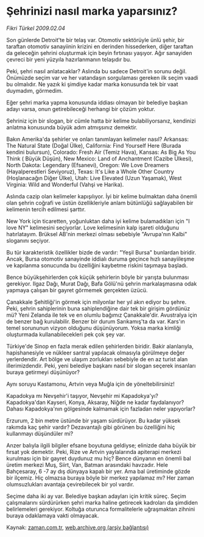 # Şehrinizi nasıl marka yaparsınız?

*Fikri Türkel 2009.02.04*

<tr><td class="metin" colspan="2" style="padding-top: 20px; padding-left: 5px; padding-right: 10px;">Son günlerde Detroit'te bir telaş var. Otomotiv sektörüyle ünlü şehir, bir taraftan otomotiv sanayiinin krizini en derinden hissederken, diğer taraftan da geleceğin şehrini oluşturmak için beyin fırtınası yaşıyor.  Ağır sanayiden çevreci bir yeni yüzyıla hazırlanmanın telaşıdır bu.</td></tr><tr><td class="metin" colspan="2" style="padding-top: 20px; padding-left: 5px; padding-right: 10px;"><p> Peki, şehri nasıl anlatacaklar? Aslında bu sadece Detroit'in sorunu değil. Önümüzde seçim var ve her vatandaşın sorgulaması gereken ilk seçim vaadi bu olmalıdır. Ne yazık ki şimdiye kadar marka konusunda tek bir vaat duymadım, görmedim. 
<p> Eğer şehri marka yapma konusunda iddiası olmayan bir belediye başkan adayı varsa, onun getirebileceği herhangi bir çözüm yoktur. 
<p> Şehriniz için bir slogan, bir cümle hatta bir kelime bulabiliyorsanız, kendinizi anlatma konusunda büyük adım atmışsınız demektir. 
<p> Bakın Amerika'da şehirler ve onları tanımlayan kelimeler nasıl? Arkansas: The Natural State (Doğal Ülke), California: Find Yourself Here (Burada kendini bulursun), Colorado: Fresh Air (Temiz Hava), Kansas: As Big As You Think ( Büyük Düşün), New Mexico: Land of Anchantment (Cazibe Ülkesi), North Dakota: Legendary (Efsanevi), Oregon: We Love Dreamers (Hayalperestleri Seviyoruz), Texas: It's Like a Whole Other Country (Hoşlanacağın Diğer Ülke), Utah: Live Elevated (Uzun Yaşamak), West Virginia: Wild and Wonderful (Vahşi ve Harika). 
<p> Aslında cazip olan kelimeler kapışılıyor. İyi bir kelime bulmaktan daha önemli olan şehrin coğrafi ve üstün özellikleriyle anlam bütünlüğü sağlayabilen bir kelimenin tercih edilmesi şarttır. 
<p> New York için ticaretten, yoğunluktan daha iyi kelime bulamadıkları için "I love NY" kelimesini seçiyorlar. Love kelimesinin kalp işareti olduğunu hatırlatayım. Brüksel AB'nin merkezi olması sebebiyle "Avrupa'nın Kalbi" sloganını seçiyor. 
<p> Bu tür karakteristik özellikler bizde de vardır: "Yeşil Bursa" bunlardan biridir. Ancak, Bursa otomotiv sanayinde iddialı duruma geçince hızlı sanayiileşme ve kapılanma sonucunda bu özelliğini kaybetme riskini taşımaya başladı. 
<p> Bence büyükşehirlerden çok küçük şehirlerin böyle bir yarışta bulunması gerekiyor. Ilgaz Dağı, Murat Dağı, Bafa Gölü'nü şehrin markalaşmasına odak yapmaya çalışan bir gayret görmemek gerçekten üzücü. 
<p> Çanakkale Şehitliği'in görmek için milyonlar her yıl akın ediyor bu şehre. Peki, şehrin sahiplerinin buna sahiplendiğine dair tek bir girişim gördünüz mü? Yeni Zelanda ile tek ve en olumlu bağımız Çanakkale'dir. Avustralya için de benzer bağ kurulabilir. Benzer bir durum Sarıkamış'ta da var. Kars'ın temel sorununun vizyon olduğunu düşünüyorum. Yoksa marka kimliği oluşturmada kullanabilecekleri pek çok şey var. 
<p> Türkiye'de Sinop en fazla merak edilen şehirlerden biridir. Bakir alanlarıyla, hapishanesiyle ve nükleer santral yapılacak olmasıyla görülmeye değer yerlerdendir. Art bölge ve ulaşım zorlukları sebebiyle de en az turist alan illerimizdendir. Peki, yeni belediye başkanı nasıl bir slogan seçerek insanları buraya getirmeyi düşünüyor? 
<p> Aynı soruyu Kastamonu, Artvin veya Muğla için de yöneltebilirsiniz! 
<p> Kapadokya mı Nevşehir'i taşıyor, Nevşehir mi Kapadokya'yı? Kapadokya'dan Kayseri, Konya, Aksaray, Niğde ne kadar faydalanıyor? Dahası Kapadokya'nın gölgesinde kalmamak için fazladan neler yapıyorlar?
<p> Erzurum, 2 bin metre üstünde bir yaşam sürdürüyor. Bu kadar yüksek rakımda kaç şehir vardır? Dezavantajlı gibi görünen bu özelliğini hiç kullanmayı düşündüler mi?
<p> Anzer balıyla ilgili bilgiler efsane boyutuna geldiyse; elinizde daha büyük bir fırsat yok demektir. Peki, Rize ve Artvin yaylalarında apiterapi merkezi kurulması için bir gayret duydunuz mu hiç? Bence dünyanın en önemli bal üretim merkezi Muş, Siirt, Van, Batman arasındaki havzadır. Hele Bahçesaray, 6 -7 ay dış dünyaya kapalı bir yer. Ama bal üretiminde gözde bir ilçemiz. Hiç olmazsa buraya böyle bir merkez yapılamaz mı? Her zaman olumsuzlukları avantaja çevirebilecek bir yol vardır. 
<p> Seçime daha iki ay var. Belediye başkan adayları için kritik süreç. Seçim çalışmalarını sürdürürken şehri marka haline getirecek kadroları da şimdiden belirlemeleri gerekiyor. Koltuğa oturunca formalitelerle uğraşmaktan zihnini buraya odaklamaya vakti olmayacak.<br/></p></p></p></p></p></p></p></p></p></p></p></p></p></p></p></td></tr>

Kaynak: [zaman.com.tr](http://zaman.com.tr/yazar.do?yazino=811491), [web.archive.org (arşiv bağlantısı)](http://web.archive.org/web/20090329234000/http://zaman.com.tr:80/yazar.do?yazino=811491)
